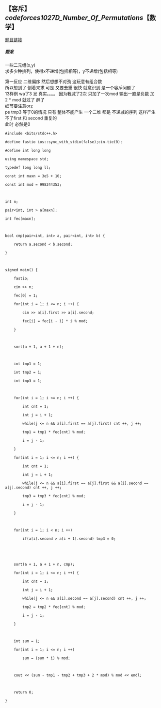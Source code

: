 ## 【容斥】_codeforces1027D_Number_Of_Permutations_【数学】

[题目链接](https://codeforces.com/contest/1207/problem/D)

##### 题意

一些二元组(x,y)  
求多少种排列，使得x不递增(包括相等)，y不递增(包括相等)

第一反应 二维偏序 然后想想不对劲 这玩意有组合数  
所以想到了 倒着来求 可是 又要去重 很快 就意识到 是一个容斥问题了  
13样例 wa了3 发 真实。。。。 因为我减了2次 只加了一次mod 输出一直是负数 加 2 * mod 就过了 醉了  
细节要注意orz  
ps tmp3 等于0的情况 只有 整体不能产生 一个二维 都是 不递减的序列 这样产生不了first 和 second 重复的  
此时 必然是0

    
    
    #include <bits/stdc++.h>
    #define fastio ios::sync_with_stdio(false);cin.tie(0);
    #define int long long
    using namespace std;
    typedef long long ll;
    const int maxn = 3e5 + 10;
    const int mod = 998244353;
    
    int n;
    pair<int, int > a[maxn];
    int fec[maxn];
    
    bool cmp(pair<int, int> a, pair<int, int> b) {
    	return a.second < b.second;
    }
    
    signed main() {
    	fastio;
    	cin >> n;
    	fec[0] = 1;
    	for(int i = 1; i <= n; i ++) {
    		cin >> a[i].first >> a[i].second;
    		fec[i] = fec[i - 1] * i % mod;
    	}
    
    	sort(a + 1, a + 1 + n);
    
    	int tmp1 = 1;
    	int tmp2 = 1;
    	int tmp3 = 1;
    
    	for(int i = 1; i <= n; i ++) {
    		int cnt = 1;
    		int j = i + 1;
    		while(j <= n && a[i].first == a[j].first) cnt ++, j ++;
    		tmp1 = tmp1 * fec[cnt] % mod;
    		i = j - 1;
    	}
    	for(int i = 1; i <= n; i ++) {
    		int cnt = 1;
    		int j = i + 1;
    		while(j <= n && a[i].first == a[j].first && a[i].second == a[j].second) cnt ++, j ++;
    		tmp3 = tmp3 * fec[cnt] % mod;
    		i = j - 1;
    	}
    
    	for(int i = 1; i < n; i ++)
    		if(a[i].second > a[i + 1].second) tmp3 = 0;
    
    
    	sort(a + 1, a + 1 + n, cmp);
    	for(int i = 1; i <= n; i ++) {
    		int cnt = 1;
    		int j = i + 1;
    		while(j <= n && a[i].second == a[j].second) cnt ++, j ++;
    		tmp2 = tmp2 * fec[cnt] % mod;
    		i = j - 1;
    	}
    
    	int sum = 1;
    	for(int i = 1; i <= n; i ++)
    		sum = (sum * i) % mod;
    		
    	cout << (sum - tmp1 - tmp2 + tmp3 + 2 * mod) % mod << endl;
    
    	return 0;
    }
    

